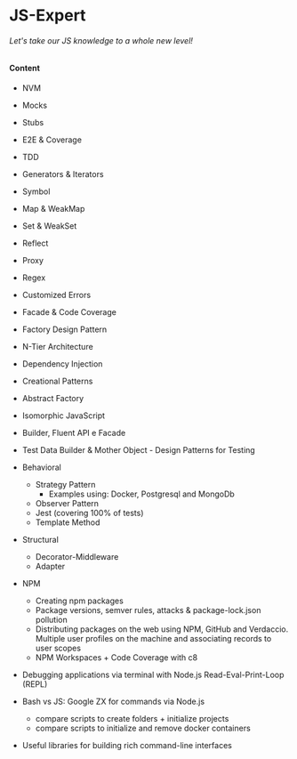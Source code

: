 # JS-Expert

###### Let's take our JS knowledge to a whole new level!

#### Content

- NVM
- Mocks
- Stubs
- E2E & Coverage
- TDD

- Generators & Iterators
- Symbol
- Map & WeakMap
- Set & WeakSet
- Reflect
- Proxy

- Regex
- Customized Errors

- Facade & Code Coverage

- Factory Design Pattern
- N-Tier Architecture
- Dependency Injection 
- Creational Patterns

- Abstract Factory
- Isomorphic JavaScript

- Builder, Fluent API e Facade
- Test Data Builder & Mother Object - Design Patterns for Testing

- Behavioral
    - Strategy Pattern 
        - Examples using: Docker, Postgresql and MongoDb
    - Observer Pattern
    - Jest (covering 100% of tests)
    - Template Method
- Structural
    - Decorator-Middleware
    - Adapter
- NPM
    - Creating npm packages
    - Package versions, semver rules, attacks & package-lock.json pollution
    - Distributing packages on the web using NPM, GitHub and Verdaccio. Multiple user profiles on the machine and associating records to user scopes
    - NPM Workspaces + Code Coverage with c8
- Debugging applications via terminal with Node.js Read-Eval-Print-Loop (REPL)
- Bash vs JS: Google ZX for commands via Node.js
    - compare scripts to create folders + initialize projects 
    - compare scripts to initialize and remove docker containers
- Useful libraries for building rich command-line interfaces
